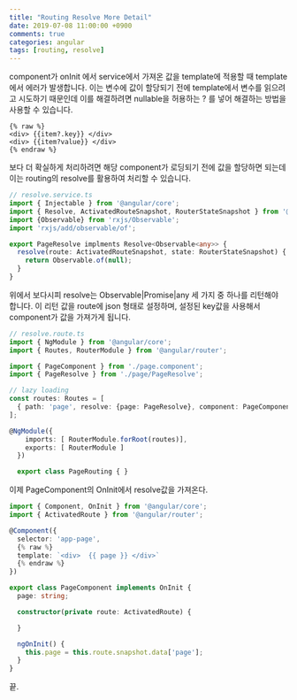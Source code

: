 ```yaml
---
title: "Routing Resolve More Detail"
date: 2019-07-08 11:00:00 +0900
comments: true
categories: angular
tags: [routing, resolve]
---
```




component가 onInit 에서 service에서 가져온 값을 template에 적용할 때 template에서 에러가 발생합니다.
이는 변수에 값이 할당되기 전에 template에서 변수를 읽으려고 시도하기 때문인데 이를 해결하려면 nullable을 허용하는 ? 를 넣어 해결하는 방법을 사용할 수 있습니다.

```
{% raw %}
<div> {{item?.key}} </div>
<div> {{item?value}} </div>
{% endraw %}
```

보다 더 확실하게 처리하려면 해당 component가 로딩되기 전에 값을 할당하면 되는데 이는 routing의 resolve를 활용하여 처리할 수 있습니다.


```ts
// resolve.service.ts
import { Injectable } from '@angular/core';
import { Resolve, ActivatedRouteSnapshot, RouterStateSnapshot } from '@angular/router';
import {Observable} from 'rxjs/Observable';
import 'rxjs/add/observable/of';

export PageResolve implments Resolve<Observable<any>> {
  resolve(route: ActivatedRouteSnapshot, state: RouterStateSnapshot) {
    return Observable.of(null);
  }
}
```

위에서 보다시피 resolve는 Observable<any>|Promise<any>|any 세 가지 중 하나를 리턴해야 합니다.
이 리턴 값을 route에 json 형태로 설정하며, 설정된 key값을 사용해서 component가 값을 가져가게 됩니다.


```ts
// resolve.route.ts
import { NgModule } from '@angular/core';
import { Routes, RouterModule } from '@angular/router';

import { PageComponent } from './page.component';
import { PageResolve } from './page/PageResolve';

// lazy loading
const routes: Routes = [
  { path: 'page', resolve: {page: PageResolve}, component: PageComponent }
];

@NgModule({
    imports: [ RouterModule.forRoot(routes)],
    exports: [ RouterModule ]
  })

  export class PageRouting { }
```

이제 PageComponent의 OnInit에서 resolve값을 가져온다.

```ts
import { Component, OnInit } from '@angular/core';
import { ActivatedRoute } from '@angular/router';

@Component({
  selector: 'app-page',
  {% raw %}
  template: `<div>  {{ page }} </div>`
  {% endraw %}
})

export class PageComponent implements OnInit {
  page: string;

  constructor(private route: ActivatedRoute) {

  }

  ngOnInit() {
    this.page = this.route.snapshot.data['page'];
  }
}
```

끝.